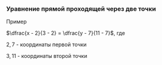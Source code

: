 ### Уравнение прямой проходящей через две точки

Пример
                            
                            
$\dfrac{x - 2}{3 - 2} = \dfrac{y - 7}{11 - 7}$, где

$2, 7$ - координаты первой точки

$3, 11$ - координаты второй точки